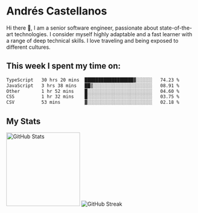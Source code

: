 # Andrés Castellanos

Hi there 👋, I am a senior software engineer, passionate about state-of-the-art technologies. I consider myself highly adaptable and a fast learner with a range of deep technical skills. I love traveling and being exposed to different cultures.

## This week I spent my time on:

<!--START_SECTION:waka-->

```txt
TypeScript   30 hrs 20 mins  ██████████████████▓░░░░░░   74.23 %
JavaScript   3 hrs 38 mins   ██▒░░░░░░░░░░░░░░░░░░░░░░   08.91 %
Other        1 hr 52 mins    █░░░░░░░░░░░░░░░░░░░░░░░░   04.60 %
CSS          1 hr 32 mins    █░░░░░░░░░░░░░░░░░░░░░░░░   03.75 %
CSV          53 mins         ▓░░░░░░░░░░░░░░░░░░░░░░░░   02.18 %
```

<!--END_SECTION:waka-->

## My Stats

<img height="195" src="https://github-readme-stats.vercel.app/api?username=andrescv&show_icons=true&theme=onedark&hide_border=true&card_width=495" alt="GitHub Stats" />

<img src="https://streak-stats.demolab.com?user=andrescv&theme=one-dark-pro&hide_border=true" alt="GitHub Streak" />
